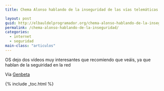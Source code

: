 ```yaml
---
title: Chema Alonso hablando de la inseguridad de las vías telemáticas

layout: post
guid: http://elbauldelprogramador.org/chema-alonso-hablando-de-la-inseguridad-de-las-vias-telematicas/
permalink: /chema-alonso-hablando-de-la-inseguridad/
categories:
  - internet
  - seguridad
main-class: "articulos"
---
```

OS dejo dos vídeos muy interesantes que recomiendo que veáis, ya que hablan de la seguiridad en la red





Vía <a target="_blank" href="http://www.genbetadev.com/seguridad-informatica/chema-alonso-un-crack-hablando-de-la-inseguridad-de-las-vias-telematicas">Genbeta</a>



{% include _toc.html %}
